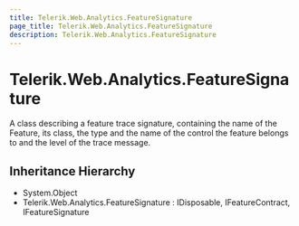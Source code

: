 ```yaml
---
title: Telerik.Web.Analytics.FeatureSignature
page_title: Telerik.Web.Analytics.FeatureSignature
description: Telerik.Web.Analytics.FeatureSignature
---
```


# Telerik.Web.Analytics.FeatureSignature

A class describing a feature trace signature, containing the name of the Feature, its class, the type and the name of the control the feature belongs to and the level of the trace message.

## Inheritance Hierarchy

* System.Object
* Telerik.Web.Analytics.FeatureSignature : IDisposable, IFeatureContract, IFeatureSignature

